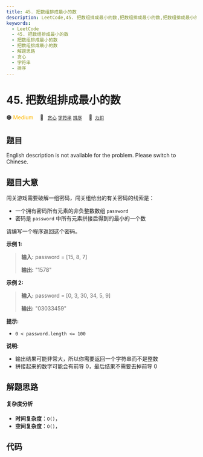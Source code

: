 ```yaml
---
title: 45. 把数组排成最小的数
description: LeetCode,45. 把数组排成最小的数,把数组排成最小的数,把数组排成最小的数,解题思路,贪心,字符串,排序
keywords:
  - LeetCode
  - 45. 把数组排成最小的数
  - 把数组排成最小的数
  - 把数组排成最小的数
  - 解题思路
  - 贪心
  - 字符串
  - 排序
---
```


# 45. 把数组排成最小的数

🟠 <font color=#ffb800>Medium</font>&emsp; 🔖&ensp; [`贪心`](/tag/greedy.md) [`字符串`](/tag/string.md) [`排序`](/tag/sorting.md)&emsp; 🔗&ensp;[`力扣`](https://leetcode.cn/problems/ba-shu-zu-pai-cheng-zui-xiao-de-shu-lcof)

## 题目

English description is not available for the problem. Please switch to
Chinese.


## 题目大意

闯关游戏需要破解一组密码，闯关组给出的有关密码的线索是：

  * 一个拥有密码所有元素的非负整数数组 `password`
  * 密码是 `password` 中所有元素拼接后得到的最小的一个数

请编写一个程序返回这个密码。



**示例 1:**

> 
> 
> 
> 
> 
> **输入:** password = [15, 8, 7]
> 
> **输出:** "1578"

**示例  2:**

> 
> 
> 
> 
> 
> **输入:** password = [0, 3, 30, 34, 5, 9]
> 
> **输出:** "03033459"



**提示:**

  * `0 < password.length <= 100`

**说明:**

  * 输出结果可能非常大，所以你需要返回一个字符串而不是整数
  * 拼接起来的数字可能会有前导 0，最后结果不需要去掉前导 0




## 解题思路

#### 复杂度分析

- **时间复杂度**：`O()`，
- **空间复杂度**：`O()`，

## 代码

```javascript

```